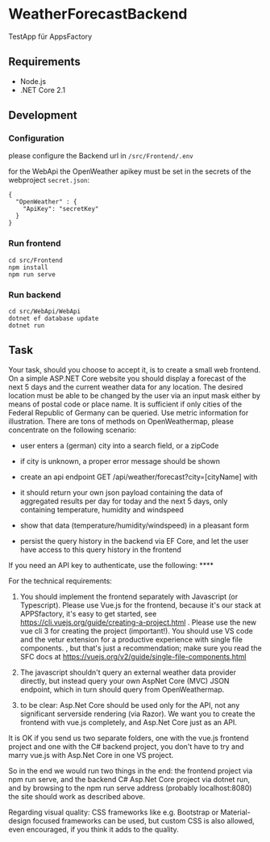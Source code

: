 ﻿# WeatherForecastBackend

TestApp für AppsFactory

## Requirements
- Node.js
- .NET Core 2.1

## Development

### Configuration

please configure the Backend url in `/src/Frontend/.env`

for the WebApi the OpenWeather apikey must be set in the secrets of the webproject `secret.json`:
```   
{
  "OpenWeather" : {
    "ApiKey": "secretKey"
  } 
}
```

### Run frontend
``` 
cd src/Frontend
npm install 
npm run serve    
```

### Run backend
```
cd src/WebApi/WebApi
dotnet ef database update
dotnet run
```

## Task
Your task, should you choose to accept it, is to create a small web frontend. On a simple ASP.NET Core website you should display a forecast of the next 5 days and the current weather data for any location. The desired location must be able to be changed by the user via an input mask either by means of postal code or place name. It is sufficient if only cities of the Federal Republic of Germany can be queried. Use metric information for illustration.
There are tons of methods on OpenWeathermap, please concentrate on the following scenario: 

- user enters a (german) city into a search field, or a zipCode

- if city is unknown, a proper error message should be shown

- create an api endpoint GET /api/weather/forecast?city=[cityName] with

- it should return your own json payload containing the data of aggregated results per day for today and the next 5 days, only containing temperature, humidity and windspeed

- show that data (temperature/humidity/windspeed) in a pleasant form

- persist the query history in the backend via EF Core, and let the user have access to this query history in the frontend

 If you need an API key to authenticate, use the following: ****

For the technical requirements: 

1. You should implement the frontend separately with Javascript (or Typescript). Please use Vue.js for the frontend, because it's our stack at APPSfactory, it's easy to get started, see https://cli.vuejs.org/guide/creating-a-project.html . Please use the new vue cli 3 for creating the project (important!). You should use VS code and the vetur extension for a productive experience with single file components. , but that's just a recommendation; make sure you read the SFC docs at https://vuejs.org/v2/guide/single-file-components.html

2. The javascript shouldn't query an external weather data provider directly, but instead query your own AspNet Core (MVC) JSON endpoint, which in turn should query from OpenWeathermap.

3. to be clear: Asp.Net Core should be used only for the API, not any significant serverside rendering (via Razor). We want you to create the frontend with vue.js completely, and Asp.Net Core just as an API. 

It is OK if you send us two separate folders, one with the vue.js frontend project and one with the C# backend project, you don't have to try and marry vue.js with Asp.Net Core in one VS project.

So in the end we would run two things in the end: the frontend project via npm run serve, and the backend C# Asp.Net Core project via dotnet run, and by browsing to the npm run serve address (probably localhost:8080) the site should work as described above.

Regarding visual quality: CSS frameworks like e.g. Bootstrap or Material-design focused frameworks can be used, but custom CSS is also allowed, even encouraged, if you think it adds to the quality.  